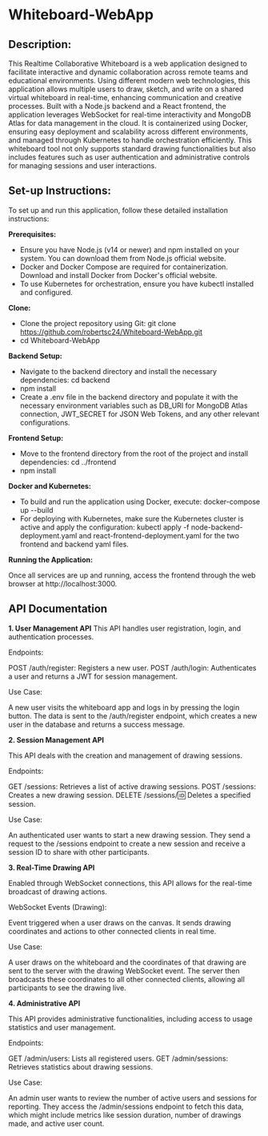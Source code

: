 # Whiteboard-WebApp

## Description:

This Realtime Collaborative Whiteboard is a web application designed to facilitate interactive and dynamic collaboration across remote teams and educational environments. Using different modern web technologies, this application allows multiple users to draw, sketch, and write on a shared virtual whiteboard in real-time, enhancing communication and creative processes. Built with a Node.js backend and a React frontend, the application leverages WebSocket for real-time interactivity and MongoDB Atlas for data management in the cloud. It is containerized using Docker, ensuring easy deployment and scalability across different environments, and managed through Kubernetes to handle orchestration efficiently. This whiteboard tool not only supports standard drawing functionalities but also includes features such as user authentication and administrative controls for managing sessions and user interactions.

## Set-up Instructions:

To set up and run this application, follow these detailed installation instructions:

**Prerequisites:**

- Ensure you have Node.js (v14 or newer) and npm installed on your system. You can download them from Node.js official website.
- Docker and Docker Compose are required for containerization. Download and install Docker from Docker's official website.
- To use Kubernetes for orchestration, ensure you have kubectl installed and configured.

**Clone:**

- Clone the project repository using Git: git clone https://github.com/robertsc24/Whiteboard-WebApp.git
- cd Whiteboard-WebApp
  
**Backend Setup:**

- Navigate to the backend directory and install the necessary dependencies: cd backend
- npm install
- Create a .env file in the backend directory and populate it with the necessary environment variables such as DB_URI for MongoDB Atlas connection, JWT_SECRET for JSON Web Tokens, and any other relevant configurations.

**Frontend Setup:**

- Move to the frontend directory from the root of the project and install dependencies: cd ../frontend
- npm install
  
**Docker and Kubernetes:**

- To build and run the application using Docker, execute: docker-compose up --build
- For deploying with Kubernetes, make sure the Kubernetes cluster is active and apply the configuration: kubectl apply -f node-backend-deployment.yaml and react-frontend-deployment.yaml for the two frontend and backend yaml files. 
  
**Running the Application:**

Once all services are up and running, access the frontend through the web browser at http://localhost:3000.


## API Documentation

**1. User Management API**
This API handles user registration, login, and authentication processes.

Endpoints:

POST /auth/register: Registers a new user.
POST /auth/login: Authenticates a user and returns a JWT for session management.

Use Case:

A new user visits the whiteboard app and logs in by pressing the login button. The data is sent to the /auth/register endpoint, which creates a new user in the database and returns a success message.

**2. Session Management API**

This API deals with the creation and management of drawing sessions.

Endpoints:

GET /sessions: Retrieves a list of active drawing sessions.
POST /sessions: Creates a new drawing session.
DELETE /sessions/:id: Deletes a specified session.

Use Case:

An authenticated user wants to start a new drawing session. They send a request to the /sessions endpoint to create a new session and receive a session ID to share with other participants.

**3. Real-Time Drawing API**

Enabled through WebSocket connections, this API allows for the real-time broadcast of drawing actions.

WebSocket Events (Drawing):

Event triggered when a user draws on the canvas. It sends drawing coordinates and actions to other connected clients in real time.

Use Case:

A user draws on the whiteboard and the coordinates of that drawing are sent to the server with the drawing WebSocket event. The server then broadcasts these coordinates to all other connected clients, allowing all participants to see the drawing live.

**4. Administrative API**
   
This API provides administrative functionalities, including access to usage statistics and user management.

Endpoints:

GET /admin/users: Lists all registered users.
GET /admin/sessions: Retrieves statistics about drawing sessions.

Use Case:

An admin user wants to review the number of active users and sessions for reporting. They access the /admin/sessions endpoint to fetch this data, which might include metrics like session duration, number of drawings made, and active user count.

